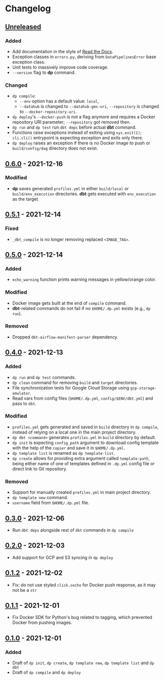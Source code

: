 # Changelog

## [Unreleased]

### Added
- Add documentation in the style of [Read the Docs](https://readthedocs.org/).
- Exception classes in `errors.py`, deriving from `DataPipelinesError` base exception class.
- Unit tests to massively improve code coverage.
- `--version` flag to **dp** command.

### Changed
- `dp compile`:
  - `--env` option has a default value: `local`,
  - `--datahub` is changed to `--datahub-gms-uri`, `--repository` is changed to `--docker-repository-uri`.
- `dp deploy`'s `--docker-push` is not a flag anymore and requires a Docker repository URI parameter; `--repository` got removed then.
- `dp run` and `dp test` run `dbt deps` before actual **dbt** command.
- Functions raise exceptions instead of exiting using `sys.exit(1)`; `cli.cli()` entrypoint is expecting exception and exits only there.
- `dp deploy` raises an exception if there is no Docker image to push or `build/config/dag` directory does not exist.

## [0.6.0] - 2021-12-16

### Modified

-   **dp** saves generated `profiles.yml` in either `build/local` or `build/env_execution` directories. **dbt** gets executed with `env_execution` as the target.

## [0.5.1] - 2021-12-14

### Fixed

-   `_dbt_compile` is no longer removing replaced `<IMAGE_TAG>`.

## [0.5.0] - 2021-12-14

### Added

-   `echo_warning` function prints warning messages in yellow/orange color.

### Modified

-   Docker image gets built at the end of `compile` command.
-   **dbt**-related commands do not fail if no `$HOME/.dp.yml` exists (e.g., `dp run`).

### Removed

-   Dropped `dbt-airflow-manifest-parser` dependency.

## [0.4.0] - 2021-12-13

### Added

-   `dp run` and `dp test` commands.
-   `dp clean` command for removing `build` and `target` directories.
-   File synchronization tests for Google Cloud Storage using `gcp-storage-emulator`.
-   Read vars from config files (`$HOME/.dp.yml`, `config/$ENV/dbt.yml`) and pass to `dbt`.

### Modified

-   `profiles.yml` gets generated and saved in `build` directory in `dp compile`, instead of relying on a local one in the
    main project directory.
-   `dp dbt <command>` generates `profiles.yml` in `build` directory by default.
-   `dp init` is expecting `config_path` argument to download config template with the help of the `copier` and save it in `$HOME/.dp.yml`.
-   `dp template list` is renamed as `dp template-list`.
-   `dp create` allows for providing extra argument called `template-path`, being either name of one of templates defined
    in `.dp.yml` config file or direct link to Git repository.

### Removed

-   Support for manually created `profiles.yml` in main project directory.
-   `dp template new` command.
-   `username` field from `$HOME/.dp.yml` file.

## [0.3.0] - 2021-12-06

-   Run `dbt deps` alongside rest of `dbt` commands in `dp compile`

## [0.2.0] - 2021-12-03

-   Add support for GCP and S3 syncing in `dp deploy`

## [0.1.2] - 2021-12-02

-   Fix: do not use styled `click.secho` for Docker push response, as it may not be a `str`

## [0.1.1] - 2021-12-01

-   Fix Docker SDK for Python's bug related to tagging, which prevented Docker from pushing images.

## [0.1.0] - 2021-12-01

### Added

-   Draft of `dp init`, `dp create`, `dp template new`, `dp template list` and `dp dbt`
-   Draft of `dp compile` and `dp deploy`

[Unreleased]: https://github.com/getindata/data-pipelines-cli/compare/0.6.0...HEAD

[0.6.0]: https://github.com/getindata/data-pipelines-cli/compare/0.5.1...0.6.0

[0.5.1]: https://github.com/getindata/data-pipelines-cli/compare/0.5.0...0.5.1

[0.5.0]: https://github.com/getindata/data-pipelines-cli/compare/0.4.0...0.5.0

[0.4.0]: https://github.com/getindata/data-pipelines-cli/compare/0.3.0...0.4.0

[0.3.0]: https://github.com/getindata/data-pipelines-cli/compare/0.2.0...0.3.0

[0.2.0]: https://github.com/getindata/data-pipelines-cli/compare/0.1.2...0.2.0

[0.1.2]: https://github.com/getindata/data-pipelines-cli/compare/0.1.1...0.1.2

[0.1.1]: https://github.com/getindata/data-pipelines-cli/compare/0.1.0...0.1.1

[0.1.0]: https://github.com/getindata/data-pipelines-cli/compare/5df87160e660d372a52a3665fe79be2029089613...0.1.0

